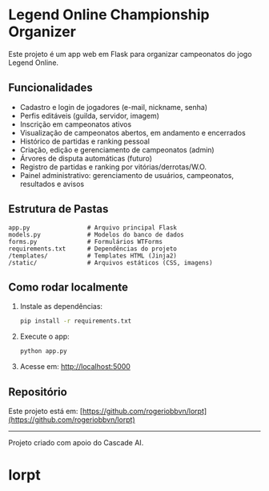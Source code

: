 # Legend Online Championship Organizer

Este projeto é um app web em Flask para organizar campeonatos do jogo Legend Online.

## Funcionalidades
- Cadastro e login de jogadores (e-mail, nickname, senha)
- Perfis editáveis (guilda, servidor, imagem)
- Inscrição em campeonatos ativos
- Visualização de campeonatos abertos, em andamento e encerrados
- Histórico de partidas e ranking pessoal
- Criação, edição e gerenciamento de campeonatos (admin)
- Árvores de disputa automáticas (futuro)
- Registro de partidas e ranking por vitórias/derrotas/W.O.
- Painel administrativo: gerenciamento de usuários, campeonatos, resultados e avisos

## Estrutura de Pastas
```
app.py                # Arquivo principal Flask
models.py             # Modelos do banco de dados
forms.py              # Formulários WTForms
requirements.txt      # Dependências do projeto
/templates/           # Templates HTML (Jinja2)
/static/              # Arquivos estáticos (CSS, imagens)
```

## Como rodar localmente

1. Instale as dependências:
   ```sh
   pip install -r requirements.txt
   ```
2. Execute o app:
   ```sh
   python app.py
   ```
3. Acesse em: [http://localhost:5000](http://localhost:5000)

## Repositório

Este projeto está em: [https://github.com/rogeriobbvn/lorpt](https://github.com/rogeriobbvn/lorpt)

---

Projeto criado com apoio do Cascade AI.
# lorpt
